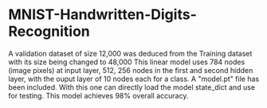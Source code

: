 # MNIST-Handwritten-Digits-Recognition
A validation dataset of size 12,000 was deduced from the Training dataset with its size being changed to 48,000
This linear model uses 784 nodes (image pixels) at input layer, 512, 256 nodes in the first and second hidden layer, with the ouput layer of 10 nodes each for a class.
A "model.pt" file has been included. With this one can directly load the model state_dict and use for testing. 
This model achieves 98% overall accuracy.
